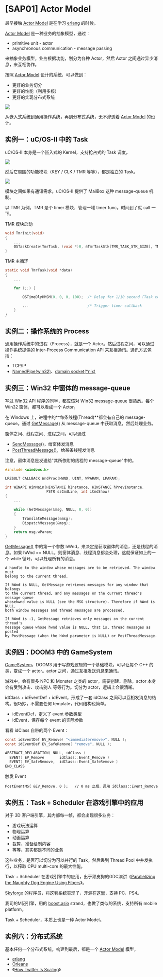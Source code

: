 # [SAP01] Actor Model

最早接触 [Actor Model][1] 是在学习 [erlang][2] 的时候。

[Actor Model][1] 是一种业务的抽象模型，通过：

 * primitive unit - actor
 * asynchronous communication - message passing

来抽象业务模型。业务根据功能，划分为各种 Actor，然后 Actor 之间通过异步消息，来互相协作。

按照 [Actor Model][1] 设计的系统，可以做到：

 * 更好的业务切分
 * 更好的性能（利用多核）
 * 更好的实现分布式系统

![](2018_11_28_actor_model_image_01.png)

从嵌入式系统到通用操作系统，再到分布式系统，无不渗透着 [Actor Model][1] 的设计。


## 实例一：uC/OS-II 中的 Task

uC/OS-II 本身是一个嵌入式的 Kernel，支持抢占式的 Task 调度。

![](2018_11_28_actor_model_image_02.png)

然后它周围的功能模块（KEY / CLK / TMR 等等），都是独立的 Task。

![](2018_11_28_actor_model_image_03.png)

模块之间如果有通讯需求，uC/OS-II 提供了 MailBox 这种 message-queue 机制。

以 TMR 为例。TMR 是个 timer 模块，管理一堆 timer func，时间到了就 call 一下。

TMR 模块启动

```C
void TmrInit(void)
{
    ...
    OSTaskCreate(TmrTask, (void *)0, &TmrTaskStk[TMR_TASK_STK_SIZE], TMR_TASK_PRIO);
}
```

TMR 主循环

```C
static void TmrTask(void *data)
{
    ...

    for (;;) {

        OSTimeDlyHMSM(0, 0, 0, 100);  /* Delay for 1/10 second (Task context-switch) */

        ...                           /* Trigger timer callback                      */
    }
}
```


## 实例二：操作系统的 Process

通用操作系统中的进程（Process），就是一个 Actor。然后进程之间，可以通过操作系统提供的 Inter-Process Communication API 来互相通讯。通讯方式包括：

 * TCP/IP
 * [NamedPipe(win32)][3]、[domain socket(*nix)][4]


## 实例三：Win32 中窗体的 message-queue

写过 Win32 API 程序的同学，都应该对 Win32 message-queue 很熟悉。每个 Win32 窗体，都可以看成一个 Actor。

在 Windows 上，进程中的**每条线程(Thread)**都会有自己的 message-queue。通过 [GetMessage()][6] 从 message-queue 中获取消息，然后处理业务。

窗体之间、线程之间、进程之间，可以通过

 * [SendMessage()][5]，给窗体发消息
 * [PostThreadMessage()][6]，给某条线程发消息

注意，窗体消息是发送给"其所依附的线程的 message-queue"中的。

```C
#include <windows.h>

LRESULT CALLBACK WndProc(HWND, UINT, WPARAM, LPARAM);

int WINAPI WinMain(HINSTANCE hInstance, HINSTANCE hPrevInstance,
                   PSTR szCmdLine, int iCmdShow)
{
    ...

    while (GetMessage(&msg, NULL, 0, 0))
    {
        TranslateMessage(&msg);
        DispatchMessage(&msg);
    }
    return msg.wParam;
}
```

[GetMessage()][7] 中的第一个参数 hWnd，来决定是获取窗体的消息，还是线程的消息。如果 hWnd == NULL，则窗体消息、线程消息都会处理，这就保证如上的一个 while 循环，可以处理所有的消息。

```
A handle to the window whose messages are to be retrieved. The window must
belong to the current thread.

If hWnd is NULL, GetMessage retrieves messages for any window that belongs
to the current thread, and any messages on the current thread's message queue
whosehwnd value is NULL (see the MSG structure). Therefore if hWnd is NULL,
both window messages and thread messages are processed.

If hWnd is -1, GetMessage retrieves only messages on the current thread's
message queue whose hwnd value is NULL, that is, thread messages as posted
by PostMessage (when the hWnd parameter is NULL) or PostThreadMessage.
```


## 实例四：DOOM3 中的 GameSystem

[GameSystem][8]，DOOM3 用于写游戏逻辑的一个基础模块，可以让每个 C++ 的类，变成一个 actor。actor 之间，通过互相发送消息来通讯。

游戏中，会有很多 NPC 和 Monster 之类的 actor，需要创建、删除，actor 本身会有受到攻击、攻击别人 等等行为。切分为 actor，逻辑上会很清晰。

idClass + idEventDef + idEvent，形成了一套 idClass 之间可以互相发消息的结构。很巧妙，不需要任何 template，代码结构也简单。

 * idEventDef，定义了 event 参数类型
 * idEvent，保存每个 event 的实际参数

看看 idClass 自带的两个 Event：

```C
const idEventDef EV_Remove( "<immediateremove>", NULL );
const idEventDef EV_SafeRemove( "remove", NULL );

ABSTRACT_DECLARATION( NULL, idClass )
  EVENT( EV_Remove       idClass::Event_Remove )
  EVENT( EV_SafeRemove,  idClass::Event_SafeRemove )
END_CLASS
```

触发 Event

```
PostEventMS( &EV_Remove, 0 );   // 0 ms 之后，调用 idClass::Event_Remove
```


## 实例五：Task + Scheduler 在游戏引擎中的应用

对于 3D 客户端引擎，其内部每一帧，都会出现很多业务：

 * 游戏玩法运算
 * 物理运算
 * 动画运算
 * 裁剪、准备绘制内容
 * 等等，其实都是不同的业务

这些业务，是否可以切分为可以并行的 Task，然后丢到 Thread Pool 中并发执行，以榨取 CPU multi-core 的最大性能。

Task + Scheduler 在游戏引擎中的应用，出于顽皮狗的GDC演讲《[Parallelizing the Naughty Dog Engine Using Fibers][9]》。

[Skyforge][10] 的程序员，将这套系统实现了，开源在[这里][11]，支持 PC、PS4。

我司的M记引擎，用的 [boost.asio][12] strand，也做了类似的系统，支持所有 mobile platform。

Task + Scheduler，本质上也是一种 Actor Model。


## 实例六：分布式系统

基本任何一个分布式系统，构建到最后，都是一个 [Actor Model][1] 模型。

 * [erlang][2]
 * [Orleans][14]
 * 《[How Twitter Is Scaling][13]》


[1]:https://en.wikipedia.org/wiki/Actor_model
[2]:http://www.erlang.org/
[3]:https://msdn.microsoft.com/en-us/library/windows/desktop/aa365146(v=vs.85).aspx
[4]:http://pubs.opengroup.org/onlinepubs/9699919799/functions/socketpair.html
[5]:https://docs.microsoft.com/en-us/windows/desktop/api/winuser/nf-winuser-sendmessage
[6]:https://docs.microsoft.com/en-us/windows/desktop/api/winuser/nf-winuser-postthreadmessagea
[7]:https://docs.microsoft.com/en-us/windows/desktop/api/winuser/nf-winuser-getmessage
[8]:https://github.com/TTimo/doom3.gpl/tree/master/neo/game/gamesys
[9]:http://www.swedishcoding.com/wp-content/uploads/2015/03/parallelizing_the_naughty_dog_engine_using_fibers.pdf
[10]:https://sf.my.com/us
[11]:https://github.com/SergeyMakeev/TaskScheduler
[12]:https://www.boost.org/doc/libs/1_68_0/doc/html/boost_asio.html
[13]:https://waimingmok.wordpress.com/2009/06/27/how-twitter-is-scaling/
[14]:https://dotnet.github.io/orleans/
